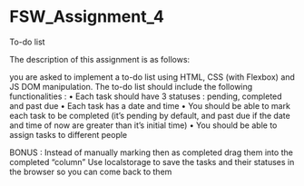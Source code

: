 # FSW_Assignment_4
To-do list 

The description of this assignment is as follows:

 you are asked to implement a to-do list using HTML, CSS (with Flexbox) and JS DOM manipulation.
The to-do list should include the following functionalities :
• Each task should have 3 statuses : pending, completed and past due
• Each task has a date and time
• You should be able to mark each task to be completed (it’s pending by default, and past due if the date and time of now are greater than it’s initial time)
• You should be able to assign tasks to different people

BONUS :
Instead of manually marking then as completed drag them into the completed “column”
Use localstorage to save the tasks and their statuses in the browser so you can come back to them






